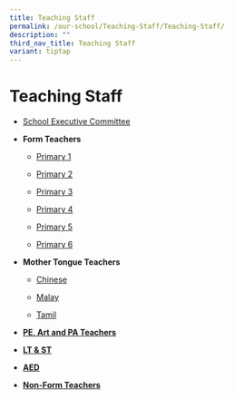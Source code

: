 ```yaml
---
title: Teaching Staff
permalink: /our-school/Teaching-Staff/Teaching-Staff/
description: ""
third_nav_title: Teaching Staff
variant: tiptap
---
```

<h1>Teaching Staff</h1>
<ul data-tight="true" class="tight">
<li>
<p><a href="https://www.stanthonyscanossianpri.moe.edu.sg/our-school/teaching-staff/school-executive-committee/" rel="noopener nofollow" target="_blank">School Executive Committee</a>
</p>
</li>
<li>
<p><strong>Form Teachers</strong>
</p>
<ul data-tight="true" class="tight">
<li>
<p><a href="/our-school/Teaching-Staff/Form-Teachers-Primary-One/" rel="noopener noreferrer nofollow" target="_blank">Primary 1</a>
</p>
</li>
<li>
<p><a href="/our-school/Teaching-Staff/Form-Teachers-Primary-Two/" rel="noopener noreferrer nofollow" target="_blank">Primary 2</a>
</p>
</li>
<li>
<p><a href="/our-school/Teaching-Staff/Form-Teachers-Primary-Three/" rel="noopener noreferrer nofollow" target="_blank">Primary 3</a>
</p>
</li>
<li>
<p><a href="/our-school/Teaching-Staff/Form-Teachers-Primary-Four/" rel="noopener noreferrer nofollow" target="_blank">Primary 4</a>
</p>
</li>
<li>
<p><a href="/our-school/Teaching-Staff/Form-Teachers-Primary-Five/" rel="noopener noreferrer nofollow" target="_blank">Primary 5</a>
</p>
</li>
<li>
<p><a href="/our-school/Teaching-Staff/Form-Teachers-Primary-Six/" rel="noopener noreferrer nofollow" target="_blank">Primary 6</a>
</p>
</li>
</ul>
</li>
<li>
<p><strong>Mother Tongue Teachers</strong>&nbsp;</p>
<ul data-tight="true" class="tight">
<li>
<p><a href="/our-school/Teaching-Staff/Teaching-Staff-Chinese-Language-Teachers/" rel="noopener noreferrer nofollow" target="_blank">Chinese</a>
</p>
</li>
<li>
<p><a href="/our-school/Teaching-Staff/Teaching-Staff-Malay-Language-Teachers/" rel="noopener noreferrer nofollow" target="_blank">Malay</a>
</p>
</li>
<li>
<p><a href="/our-school/Teaching-Staff/Teaching-Staff-Tamil-Language-Teachers/" rel="noopener noreferrer nofollow" target="_blank">Tamil</a>
</p>
</li>
</ul>
</li>
<li>
<p><strong><a href="/our-school/Teaching-Staff/Teaching-Staff-PE-Art-and-PA-Teachers/" rel="noopener noreferrer nofollow" target="_blank">PE, Art and PA Teachers</a></strong>
</p>
</li>
<li>
<p><strong><a href="/our-school/Teaching-Staff/Teaching-Staff-LT-and-ST/" rel="noopener noreferrer nofollow" target="_blank">LT &amp; ST</a></strong>
</p>
</li>
<li>
<p><strong><a href="/our-school/Teaching-Staff/Teaching-Staff-AED/" rel="noopener noreferrer nofollow" target="_blank">AED</a></strong>
</p>
</li>
<li>
<p><strong><a href="/our-school/teaching-staff/nonformteachers/" rel="noopener noreferrer nofollow" target="_blank">Non-Form Teachers</a></strong>
</p>
</li>
</ul>
<p></p>